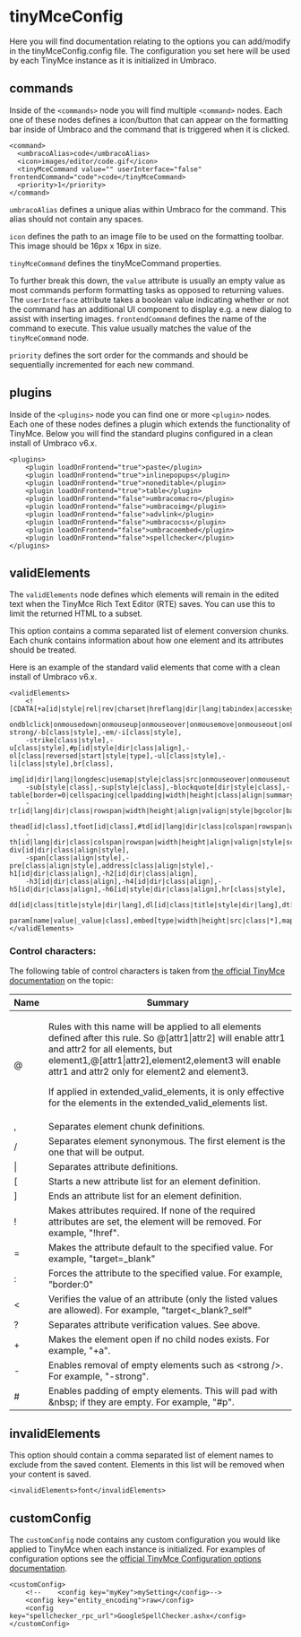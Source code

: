 # tinyMceConfig

Here you will find documentation relating to the options you can add/modify in the  tinyMceConfig.config file. The configuration you set here will be used by each TinyMce instance as it is initialized in Umbraco.

## commands

Inside of the `<commands>` node you will find multiple `<command>` nodes. Each one of these nodes defines a icon/button that can appear on the formatting bar inside of Umbraco and the command that is triggered when it is clicked.

    <command>
      <umbracoAlias>code</umbracoAlias>
      <icon>images/editor/code.gif</icon>
      <tinyMceCommand value="" userInterface="false" frontendCommand="code">code</tinyMceCommand>
      <priority>1</priority>
    </command>

`umbracoAlias` defines a unique alias within Umbraco for the command. This alias should not contain any spaces.

`icon` defines the path to an image file to be used on the formatting toolbar. This image should be 16px x 16px in size.

`tinyMceCommand` defines the tinyMceCommand properties.

To further break this down, the `value` attribute is usually an empty value as most commands perform formatting tasks as opposed to returning values. The `userInterface` attribute takes a boolean value indicating whether or not the command has an additional UI component to display e.g. a new dialog to  assist with inserting images. `frontendCommand` defines the name of the command to execute. This value usually matches the value of the `tinyMceCommand` node.

`priority` defines the sort order for the commands and should be sequentially incremented for each new command.

## plugins

Inside of the `<plugins>` node you can find one or more `<plugin>` nodes. Each one of these nodes defines a plugin which extends the functionality of TinyMce. Below you will find the standard plugins configured in a clean install of Umbraco v6.x.

    <plugins>
    	<plugin loadOnFrontend="true">paste</plugin>
    	<plugin loadOnFrontend="true">inlinepopups</plugin>
    	<plugin loadOnFrontend="true">noneditable</plugin>
    	<plugin loadOnFrontend="true">table</plugin>
    	<plugin loadOnFrontend="false">umbracomacro</plugin>
    	<plugin loadOnFrontend="false">umbracoimg</plugin>
    	<plugin loadOnFrontend="false">advlink</plugin>
    	<plugin loadOnFrontend="false">umbracocss</plugin>
    	<plugin loadOnFrontend="false">umbracoembed</plugin>
    	<plugin loadOnFrontend="false">spellchecker</plugin>
    </plugins>


## validElements

The `validElements` node defines which elements will remain in the edited text when the TinyMce Rich Text Editor (RTE) saves. You can use this to limit the returned HTML to a subset.

This option contains a comma separated list of element conversion chunks. Each chunk contains information about how one element and its attributes should be treated.

Here is an example of the standard valid elements that come with a clean install of Umbraco v6.x.

    <validElements>
    	<![CDATA[+a[id|style|rel|rev|charset|hreflang|dir|lang|tabindex|accesskey|type|name|href|target|title|class|onfocus|onblur|onclick|
    	ondblclick|onmousedown|onmouseup|onmouseover|onmousemove|onmouseout|onkeypress|onkeydown|onkeyup],-strong/-b[class|style],-em/-i[class|style],
    	-strike[class|style],-u[class|style],#p[id|style|dir|class|align],-ol[class|reversed|start|style|type],-ul[class|style],-li[class|style],br[class],
    	img[id|dir|lang|longdesc|usemap|style|class|src|onmouseover|onmouseout|border|alt=|title|hspace|vspace|width|height|align|umbracoorgwidth|umbracoorgheight|onresize|onresizestart|onresizeend|rel],
    	-sub[style|class],-sup[style|class],-blockquote[dir|style|class],-table[border=0|cellspacing|cellpadding|width|height|class|align|summary|style|dir|id|lang|bgcolor|background|bordercolor],
    	-tr[id|lang|dir|class|rowspan|width|height|align|valign|style|bgcolor|background|bordercolor],tbody[id|class],
    	thead[id|class],tfoot[id|class],#td[id|lang|dir|class|colspan|rowspan|width|height|align|valign|style|bgcolor|background|bordercolor|scope],
    	-th[id|lang|dir|class|colspan|rowspan|width|height|align|valign|style|scope],caption[id|lang|dir|class|style],-div[id|dir|class|align|style],
    	-span[class|align|style],-pre[class|align|style],address[class|align|style],-h1[id|dir|class|align],-h2[id|dir|class|align],
    	-h3[id|dir|class|align],-h4[id|dir|class|align],-h5[id|dir|class|align],-h6[id|style|dir|class|align],hr[class|style],
    	dd[id|class|title|style|dir|lang],dl[id|class|title|style|dir|lang],dt[id|class|title|style|dir|lang],object[class|id|width|height|codebase|*],
    	param[name|value|_value|class],embed[type|width|height|src|class|*],map[name|class],area[shape|coords|href|alt|target|class],bdo[class],button[class],iframe[*]]]>
    </validElements>

### Control characters:

The following table of control characters is taken from [the official TinyMce documentation](http://www.tinymce.com/wiki.php/configuration:valid_elements "the official TinyMce documentation") on the topic:

<table>
<thead>
<tr><th>Name</th><th>Summary</th></tr>
</thead>
<tbody>
<tr>
<td>@</td>
<td>

Rules with this name will be applied to all elements defined after this rule. So @[attr1|attr2] will enable attr1 and attr2 for all elements, but element1,@[attr1|attr2],element2,element3 will enable attr1 and attr2 only for element2 and element3.

If applied in extended_valid_elements, it is only effective for the elements in the extended_valid_elements list.

</td>
</tr>
<tr>
<td>,</td>
<td>Separates element chunk definitions.</td>
</tr>
<tr>
<td>/</td>
<td>Separates element synonymous. The first element is the one that will be output.</td>
</tr>
<tr>
<td>|</td>
<td>Separates attribute definitions.</td>
</tr>
<tr>
<td>[</td>
<td>Starts a new attribute list for an element definition.</td>
</tr>
<tr>
<td>]</td>
<td>Ends an attribute list for an element definition.</td>
</tr>
<tr>
<td>!</td>
<td>Makes attributes required. If none of the required attributes are set, the element will be removed. For example, "!href".</td>
</tr>
<tr>
<td>=</td>
<td>Makes the attribute default to the specified value. For example, "target=_blank"</td>
</tr>
<tr>
<td>:</td>
<td>Forces the attribute to the specified value. For example, "border:0"</td>
</tr>
<tr>
<td>&lt;</td>
<td>Verifies the value of an attribute (only the listed values are allowed). For example, "target&lt;_blank?_self"</td>
</tr>
<tr>
<td>?</td>
<td>Separates attribute verification values. See above.</td>
</tr>
<tr>
<td>+</td>
<td>Makes the element open if no child nodes exists. For example, "+a".</td>
</tr>
<tr>
<td>-</td>
<td>Enables removal of empty elements such as &lt;strong /&gt;. For example, "-strong".</td>
</tr>
<tr>
<td>#</td>
<td>Enables padding of empty elements. This will pad with &amp;nbsp; if they are empty. For example, "#p".</td>
</tr>
</tbody>
</table>

## invalidElements

This option should contain a comma separated list of element names to exclude from the saved content. Elements in this list will be removed when your content is saved.

    <invalidElements>font</invalidElements>

## customConfig

The `customConfig` node contains any custom configuration you would like applied to TinyMce when each instance is initialized. For examples of configuration options see the [official TinyMce Configuration options documentation](http://www.tinymce.com/wiki.php/Configuration3x "official TinyMce Configuration Options documentation").

	<customConfig>
		<!--    <config key="myKey">mySetting</config>-->
		<config key="entity_encoding">raw</config>
		<config key="spellchecker_rpc_url">GoogleSpellChecker.ashx</config>
	</customConfig>

